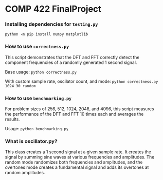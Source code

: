 # COMP 422 FinalProject

### Installing dependencies for `testing.py`

`python -m pip install numpy matplotlib`

### How to use `correctness.py`

This script demonstrates that the DFT and FFT correctly detect the component frequencies of a randomly generated 1 second signal.

Base usage: `python correctness.py`

With custom sample rate, oscilator count, and mode: `python correctness.py 1024 30 random`

### How to use `benchmarking.py`

For problem sizes of 256, 512, 1024, 2048, and 4096, this script measures the performance of the DFT and FFT 10 times each and averages the results.

Usage: `python benchmarking.py`

### What is oscillator.py?

This class creates a 1 second signal at a given sample rate. It creates the signal by summing sine waves at various frequencies and amplitudes. The random mode randomizes both frequencies and amplitudes, and the overtones mode creates a fundamental signal and adds its overtones at random amplitudes.
